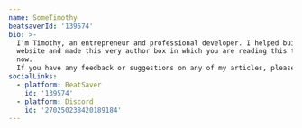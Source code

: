 ```yaml
---
name: SomeTimothy
beatsaverId: '139574'
bio: >-
  I'm Timothy, an entrepreneur and professional developer. I helped build this
  website and made this very author box in which you are reading this text right
  now.
  If you have any feedback or suggestions on any of my articles, please do reach out! You'll find my socials linked above - they're are there for this purpose!
socialLinks:
  - platform: BeatSaver
    id: '139574'
  - platform: Discord
    id: '270250238420189184'
---
```

